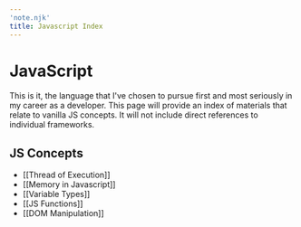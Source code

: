 ```yaml
---
'note.njk'
title: Javascript Index
---
```


# JavaScript
This is it, the language that I've chosen to pursue first and most seriously in my career as a developer. This page will provide an index of materials that relate to vanilla JS concepts. It will not include direct references to individual frameworks.

## JS Concepts
- [[Thread of Execution]]
- [[Memory in Javascript]]
- [[Variable Types]]
- [[JS Functions]]
- [[DOM Manipulation]]